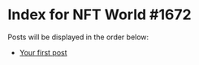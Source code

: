 # Index for NFT World #1672
Posts will be displayed in the order below:

- [Your first post](./001-first.md)

